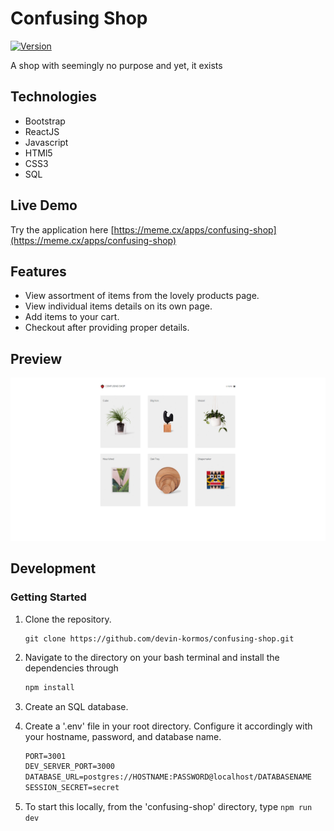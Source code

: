 # Confusing Shop

[![Version](https://img.shields.io/badge/Version-v1.0.1-blue)]()

A shop with seemingly no purpose and yet, it exists

## Technologies

- Bootstrap
- ReactJS
- Javascript
- HTMl5
- CSS3
- SQL

## Live Demo

Try the application here [https://meme.cx/apps/confusing-shop](https://meme.cx/apps/confusing-shop)

## Features

- View assortment of items from the lovely products page.
- View individual items details on its own page.
- Add items to your cart.
- Checkout after providing proper details.

## Preview

[![ImageOfThing](/server/public/images/demo.png)]()

## Development

### Getting Started

1. Clone the repository.

    ```shell
    git clone https://github.com/devin-kormos/confusing-shop.git
    ```

1. Navigate to the directory on your bash terminal and install the dependencies through
    ```js
    npm install
    ```

1. Create an SQL database.

1. Create a '.env' file in your root directory. Configure it accordingly with your hostname, password, and database name.
    ```txt
    PORT=3001
    DEV_SERVER_PORT=3000
    DATABASE_URL=postgres://HOSTNAME:PASSWORD@localhost/DATABASENAME
    SESSION_SECRET=secret
    ```

1. To start this locally, from the 'confusing-shop' directory, type <code>npm run dev</code>
